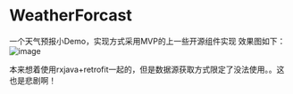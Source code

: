 
# WeatherForcast
一个天气预报小Demo，实现方式采用MVP的上一些开源组件实现
效果图如下：
![image](https://github.com/1036711153/WeatherForcast/blob/master/app/src/main/res/drawable/weather.gif)

本来想着使用rxjava+retrofit一起的，但是数据源获取方式限定了没法使用。。这也是悲剧啊！
    
